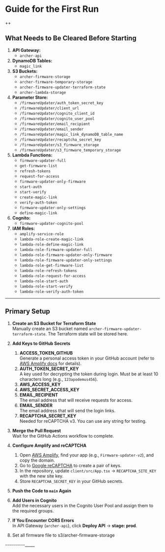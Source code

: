 # Guide for the First Run
++
## What Needs to Be Cleared Before Starting

1. **API Gateway:**
    - `archer-api`
2. **DynamoDB Tables:**
    - `magic_link`
3. **S3 Buckets:**
    - `archer-firmware-storage`
    - `archer-firmware-temporary-storage`
    - `archer-firmware-updater-terraform-state`
    - `archer-lambda-storage`
4. **Parameter Store:**
    - `/firmwareUpdater/auth_token_secret_key`
    - `/firmwareUpdater/client_url`
    - `/firmwareUpdater/cognito_client_id`
    - `/firmwareUpdater/cognito_user_pool`
    - `/firmwareUpdater/email_recipient`
    - `/firmwareUpdater/email_sender`
    - `/firmwareUpdater/magic_link_dynamoDB_table_name`
    - `/firmwareUpdater/recaptcha_secret_key`
    - `/firmwareUpdater/s3_firmware_storage`
    - `/firmwareUpdater/s3_firmware_temporary_storage`
5. **Lambda Functions:**
    - `firmware-updater-full`
    - `get-firmware-list`
    - `refresh-tokens`
    - `request-for-access`
    - `firmware-updater-only-firmware`
    - `start-auth`
    - `start-verify`
    - `create-magic-link`
    - `verify-auth-token`
    - `firmware-updater-only-settings`
    - `define-magic-link`
6. **Cognito:**
    - `firmware-updater-cognito-pool`
7. **IAM Roles:**
    - `amplify-service-role`
    - `lambda-role-create-magic-link`
    - `lambda-role-define-magic-link`
    - `lambda-role-firmware-updater-full`
    - `lambda-role-firmware-updater-only-firmware`
    - `lambda-role-firmware-updater-only-settings`
    - `lambda-role-get-firmware-list`
    - `lambda-role-refresh-tokens`
    - `lambda-role-request-for-access`
    - `lambda-role-start-auth`
    - `lambda-role-start-verify`
    - `lambda-role-verify-auth-token`

---

## Primary Setup

1. **Create an S3 Bucket for Terraform State**  
   Manually create an S3 bucket named `archer-firmware-updater-terraform-state`. The Terraform state will be stored here.

2. **Add Keys to GitHub Secrets**
    1. **ACCESS_TOKEN_GITHUB**  
       Generate a personal access token in your GitHub account (refer to [AWS Amplify docs](https://docs.aws.amazon.com/amplify/latest/userguide/setting-up-GitHub-access.html) for details).
    2. **AUTH_TOKEN_SECRET_KEY**  
       A key used for decrypting the token during login. Must be at least 10 characters long (e.g., `123apodemus456`).
    3. **AWS_ACCESS_KEY**
    4. **AWS_SECRET_ACCESS_KEY**
    5. **EMAIL_RECIPIENT**  
       The email address that will receive requests for access.
    6. **EMAIL_SENDER**  
       The email address that will send the login links.
    7. **RECAPTCHA_SECRET_KEY**  
       Needed for reCAPTCHA v3. You can use any string for testing.

3. **Merge the Pull Request**  
   Wait for the GitHub Actions workflow to complete.

4. **Configure Amplify and reCAPTCHA**
    1. Open [AWS Amplify](https://eu-central-1.console.aws.amazon.com/amplify/apps), find your app (e.g., `Firmware-updater-v2`), and copy the domain.
    2. Go to [Google reCAPTCHA](https://cloud.google.com/security/products/recaptcha) to create a pair of keys.
    3. In the repository, update `client/src/App.tsx` → `RECAPTCHA_SITE_KEY` with the new site key.
    4. Store `RECAPTCHA_SECRET_KEY` in your GitHub secrets.

5. **Push the Code to `main` Again**

6. **Add Users in Cognito**  
   Add the necessary users in the Cognito User Pool and assign them to the required groups.

7. **If You Encounter CORS Errors**  
   In API Gateway (`archer-api`), click **Deploy API** → **stage: prod**.
8. Set all firmware file to s3/archer-firmware-storage

----------_____
